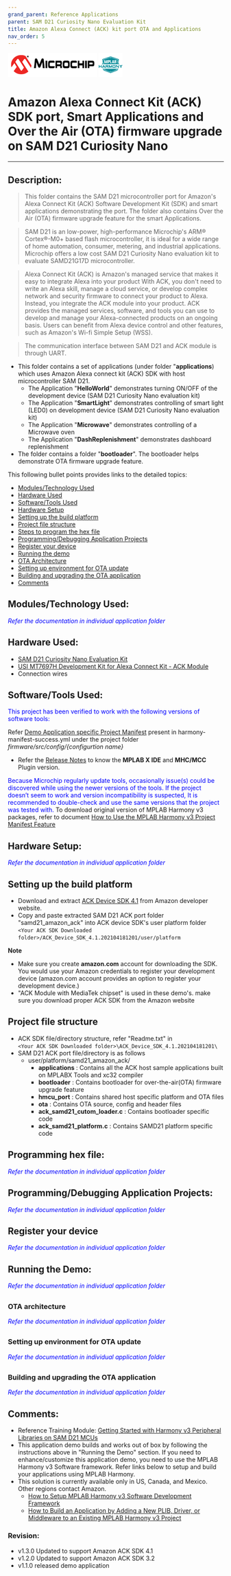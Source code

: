 ```yaml
---
grand_parent: Reference Applications
parent: SAM D21 Curiosity Nano Evaluation Kit
title: Amazon Alexa Connect (ACK) kit port OTA and Applications
nav_order: 5
---
```

<img src = "images/microchip_logo.png">
<img src = "images/microchip_mplab_harmony_logo_small.png">

# Amazon Alexa Connect Kit (ACK) SDK port, Smart Applications and Over the Air (OTA) firmware upgrade on SAM D21 Curiosity Nano

-----

## Description:

> This folder contains the SAM D21 microcontroller port for Amazon's Alexa Connect Kit (ACK) Software Development Kit (SDK) and smart applications
demonstrating the port. The folder also contains Over the Air (OTA) firmware upgrade feature for the smart Applications.

> SAM D21 is an low-power, high-performance Microchip's ARM® Cortex®-M0+ based flash microcontroller, it is ideal for a wide range of home automation, consumer, metering, and industrial applications. Microchip offers a low cost SAM D21 Curiosity Nano evaluation kit to evaluate SAMD21G17D microcontroller.

> Alexa Connect Kit (ACK) is Amazon's managed service that makes it easy to integrate Alexa into your product With ACK, you don't need to write an Alexa skill, manage a cloud service, or develop complex network and security firmware to connect your product to Alexa. Instead, you integrate the ACK module into your product. ACK provides the managed services, software, and tools you can use to develop and manage your Alexa-connected products on an ongoing basis. Users can benefit from Alexa device control and other features, such as Amazon's Wi-fi Simple Setup (WSS).

> The communication interface between SAM D21 and ACK module is through UART.

- This folder contains a set of applications (under folder "**applications**) which uses Amazon Alexa connect kit (ACK) SDK with host microcontroller SAM D21.  
  - The Application "**HelloWorld**" demonstrates turning ON/OFF of the development device (SAM D21 Curiosity Nano evaluation kit)
  - The Application "**SmartLight**" demonstrates controlling of smart light (LED0) on development device (SAM D21 Curiosity Nano evaluation kit)
  - The Application "**Microwave**" demonstrates controlling of a Microwave oven
  - The Application "**DashReplenishment**" demonstrates dashboard replenishment  
- The folder contains a folder "**bootloader**". The bootloader helps demonstrate OTA firmware upgrade feature.

This following bullet points provides links to the detailed topics:

- [Modules/Technology Used](#Modules-Technology-Used)
- [Hardware Used](#Hardware-Used)
- [Software/Tools Used](#software-Tools-Used)
- [Hardware Setup](#Hardware-setup)
- [Setting up the build platform](#setting-up-the-build-platform)
- [Project file structure](#project-structure)
- [Steps to program the hex file](#steps-to-program-the-hex-file)
- [Programming/Debugging Application Projects](#programming-smart-light-application-project)
- [Register your device](#register-your-device)
- [Running the demo](#running-the-demo)
- [OTA Architecture](#ota-architecture)
- [Setting up environment for OTA update](#setting-up-environment-for-OTA-update)
- [Building and upgrading the OTA application](#building-the-ota-application)
- [Comments](#comments)

## <a id="Modules-Technology-Used"> </a>
## Modules/Technology Used:
<span style="color:blue"> *Refer the documentation in individual application folder*</span>

## <a id="Hardware-Used"> </a>
## Hardware Used:
- [SAM D21 Curiosity Nano Evaluation Kit](https://www.microchip.com/Developmenttools/ProductDetails/DM320119)   
- [USI MT7697H Development Kit for Alexa Connect Kit - ACK Module](https://www.amazon.com/dp/B07WJGSCH2)
- Connection wires  

## <a id="software-Tools-Used"> </a>
## Software/Tools Used:
<span style="color:blue"> This project has been verified to work with the following versions of software tools:</span>  

Refer [Demo Application specific Project Manifest]() present in harmony-manifest-success.yml under the project folder *firmware/src/config/{configurtion name}*  
- Refer the [Release Notes](../../../release_notes.md#development-tools) to know the **MPLAB X IDE** and **MHC/MCC** Plugin version.  

<span style="color:blue"> Because Microchip regularly update tools, occasionally issue(s) could be discovered while using the newer versions of the tools. If the project doesn’t seem to work and version incompatibility is suspected, It is recommended to double-check and use the same versions that the project was tested with. </span> To download original version of MPLAB Harmony v3 packages, refer to document [How to Use the MPLAB Harmony v3 Project Manifest Feature](https://microchip.com/DS90003305)

## <a id="Hardware-setup"> </a>
## Hardware Setup:
<span style="color:blue"> *Refer the documentation in individual application folder*</span>

## <a id="setting-up-the-build-platform"> </a>
## Setting up the build platform
- Download and extract [ACK Device SDK 4.1](https://developer.amazon.com/alexa/console/ack/resources) from Amazon developer website.
- Copy and paste extracted  SAM D21 ACK port folder "samd21_amazon_ack" into ACK device SDK's user platform folder  
  `<Your ACK SDK Downloaded folder>/ACK_Device_SDK_4.1.202104181201/user/platform`

**Note**
- Make sure you create **amazon.com** account for downloading the SDK. You would use your Amazon credentials to register your development device (amazon.com account provides an option to register your development device.)
- "ACK Module with MediaTek chipset" is used in these demo's. make sure you download proper ACK SDK from the Amazon website

## <a id="project-structure"> </a>
## Project file structure
- ACK SDK file/directory structure, refer "Readme.txt" in  
`<Your ACK SDK Downloaded folder>\ACK_Device_SDK_4.1.202104181201\`
- SAM D21 ACK port file/directory is as follows
  - user/platform/samd21_amazon_ack/
    - **applications**                : Contains all the ACK host sample applications built on MPLABX Tools and xc32 compiler
    - **bootloader**                  : Contains bootloader for over-the-air(OTA) firmware upgrade feature
    - **hmcu_port**                   : Contains shared host specific platform and OTA files
    - **ota**                         : Contains OTA source, config and header files
    - **ack_samd21_cutom_loader.c**   : Contains bootloader specific code
    - **ack_samd21_platform.c**       : Contains SAMD21 platform specific code   

## <a id="steps-to-program-the-hex-file"> </a>
## Programming hex file:
<span style="color:blue"> *Refer the documentation in individual application folder*</span>

## <a id="programming-smart-light-application-project"> </a>
## Programming/Debugging Application Projects:
<span style="color:blue"> *Refer the documentation in individual application folder*</span>

## <a id="register-your-device"> </a>
## Register your device
<span style="color:blue"> *Refer the documentation in individual application folder*</span>

## <a id="running-the-demo"> </a>
## Running the Demo:
<span style="color:blue"> *Refer the documentation in individual application folder*</span>

## <a id="ota-architecture"> </a>
### OTA architecture
<span style="color:blue"> *Refer the documentation in individual application folder*</span>

## <a id="setting-up-environment-for-OTA-update"> </a>
### Setting up environment for OTA update
<span style="color:blue"> *Refer the documentation in individual application folder*</span>

## <a id="building-the-ota-application"> </a>
### Building and upgrading the OTA application
<span style="color:blue"> *Refer the documentation in individual application folder*</span>

## Comments:
- Reference Training Module: [Getting Started with Harmony v3 Peripheral Libraries on SAM D21 MCUs](https://microchipdeveloper.com/harmony3:samd21-getting-started-training-module)
- This application demo builds and works out of box by following the instructions above in "Running the Demo" section. If you need to enhance/customize this application demo, you need to use the MPLAB Harmony v3 Software framework. Refer links below to setup and build your applications using MPLAB Harmony.
- This solution is currently available only in US, Canada, and Mexico. Other regions contact Amazon.
	- [How to Setup MPLAB Harmony v3 Software Development Framework](https://www.microchip.com/mymicrochip/filehandler.aspx?ddocname=en1000821)
	- [How to Build an Application by Adding a New PLIB, Driver, or Middleware to an Existing MPLAB Harmony v3 Project](http://ww1.microchip.com/downloads/en/DeviceDoc/How_to_Build_Application_Adding_PLIB_%20Driver_or_Middleware%20_to_MPLAB_Harmony_v3Project_DS90003253A.pdf)  

### Revision:
- v1.3.0 Updated to support Amazon ACK SDK 4.1
- v1.2.0 Updated to support Amazon ACK SDK 3.2
- v1.1.0 released demo application
